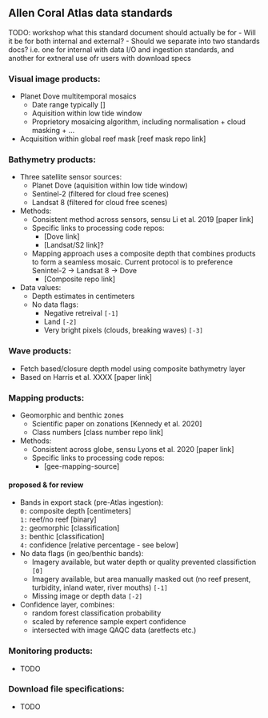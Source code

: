 ## Allen Coral Atlas data standards ##
TODO: workshop what this standard document should actually be for
    - Will it be for both internal and external?
    - Should we separate into two standards docs? i.e. one for internal with data I/O and ingestion standards, and another for extneral use ofr users with download specs

### Visual image products: ###
- Planet Dove multitemporal mosaics
    - Date range typically []
    - Aquisition within low tide window
    - Proprietory mosaicing algorithm, including normalisation + cloud masking + ...
- Acquisition within global reef mask [reef mask repo link]

### Bathymetry products: ###
- Three satellite sensor sources:
    - Planet Dove (aquisition within low tide window)
    - Sentinel-2 (filtered for cloud free scenes)
    - Landsat 8 (filtered for cloud free scenes)
- Methods:
    - Consistent method across sensors, sensu Li et al. 2019 [paper link]
    - Specific links to processing code repos:
        - [Dove link]
        - [Landsat/S2 link]?
    - Mapping approach uses a composite depth that combines products to form a seamless mosaic. Current protocol is to preference Senintel-2 -> Landsat 8 -> Dove
        - [Composite repo link]
- Data values:
    - Depth estimates in centimeters
    - No data flags:
        - Negative retreival `[-1]`
        - Land `[-2]`
        - Very bright pixels (clouds, breaking waves) `[-3]`

### Wave products: ###
- Fetch based/closure depth model using composite bathymetry layer
- Based on Harris et al. XXXX [paper link]

### Mapping products: ###
- Geomorphic and benthic zones
    - Scientific paper on zonations [Kennedy et al. 2020]
    - Class numbers [class number repo link]
- Methods:
    - Consistent across globe, sensu Lyons et al. 2020 [paper link]
    - Specific links to processing code repos:
        - [gee-mapping-source]
#### proposed & for review ####
- Bands in export stack (pre-Atlas ingestion):  
    `0:` composite depth [centimeters]  
    `1:` reef/no reef [binary]  
    `2:` geomorphic [classification]  
    `3:` benthic [classification]  
    `4:` confidence [relative percentage - see below]  
- No data flags (in geo/benthic bands):
    - Imagery available, but water depth or quality prevented classifiction `[0]`
    - Imagery available, but area manually masked out (no reef present, turbidity, inland water, river mouths) `[-1]`
    - Missing image or depth data `[-2]`
- Confidence layer, combines:
    - random forest classification probability
    - scaled by reference sample expert confidence
    - intersected with image QAQC data (aretfects etc.)

### Monitoring products: ###
- TODO

### Download file specifications: ###
- TODO

